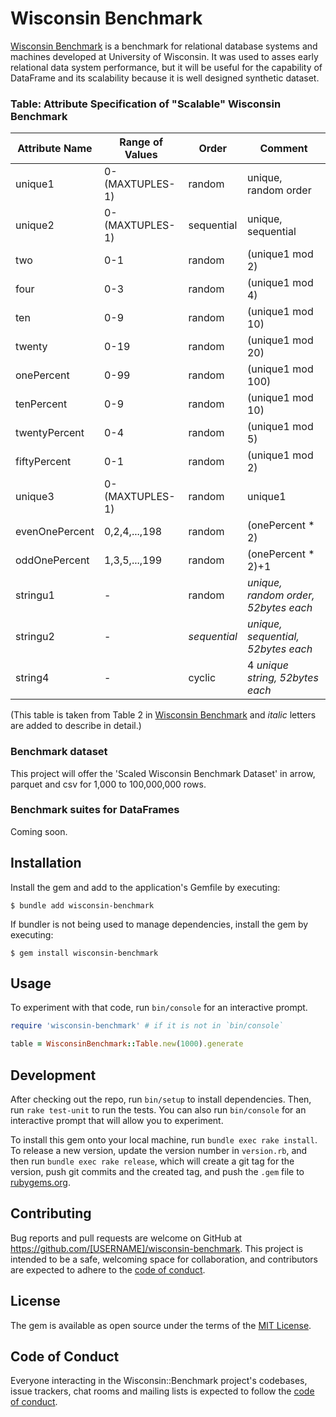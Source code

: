 # Wisconsin Benchmark

[Wisconsin Benchmark](http://jimgray.azurewebsites.net/benchmarkhandbook/chapter4.pdf) is a benchmark for relational database systems and machines developed at University of Wisconsin. It was used to asses early relational data system performance, but it will be useful for the capability of DataFrame and its scalability because it is well designed synthetic dataset.

### Table: Attribute Specification of "Scalable" Wisconsin Benchmark

|Attribute Name| Range of Values | Order | Comment |
|--------------|-----------------|-------|---------|
|unique1       |0-(MAXTUPLES-1)  |random | unique, random order|
|unique2       |0-(MAXTUPLES-1)  |sequential | unique, sequential|
|two           |0-1 |random |(unique1 mod 2)|
|four          |0-3 |random |(unique1 mod 4)|
|ten           |0-9 |random |(unique1 mod 10)|
|twenty        |0-19 |random |(unique1 mod 20)|
|onePercent    |0-99 |random |(unique1 mod 100)|
|tenPercent    |0-9 |random |(unique1 mod 10)|
|twentyPercent |0-4 |random |(unique1 mod 5)|
|fiftyPercent  |0-1 |random |(unique1 mod 2)|
|unique3       |0-(MAXTUPLES-1)| random|unique1|
|evenOnePercent |0,2,4,...,198| random |(onePercent * 2)|
|oddOnePercent |1,3,5,...,199| random |(onePercent * 2)+1|
|stringu1      | - |random |_unique, random order, 52bytes each_|
|stringu2      | - |_sequential_|_unique, sequential, 52bytes each_|
|string4       | - |cyclic|4 _unique string, 52bytes each_|

(This table is taken from Table 2 in [Wisconsin Benchmark](http://jimgray.azurewebsites.net/benchmarkhandbook/chapter4.pdf) and _italic_ letters are added to describe in detail.)

### Benchmark dataset

This project will offer the 'Scaled Wisconsin Benchmark Dataset' in arrow, parquet and csv for 1,000 to 100,000,000 rows.

### Benchmark suites for DataFrames

Coming soon.

## Installation

Install the gem and add to the application's Gemfile by executing:

    $ bundle add wisconsin-benchmark

If bundler is not being used to manage dependencies, install the gem by executing:

    $ gem install wisconsin-benchmark

## Usage

To experiment with that code, run `bin/console` for an interactive prompt.

```ruby
require 'wisconsin-benchmark' # if it is not in `bin/console`

table = WisconsinBenchmark::Table.new(1000).generate

```

## Development

After checking out the repo, run `bin/setup` to install dependencies. Then, run `rake test-unit` to run the tests. You can also run `bin/console` for an interactive prompt that will allow you to experiment.

To install this gem onto your local machine, run `bundle exec rake install`. To release a new version, update the version number in `version.rb`, and then run `bundle exec rake release`, which will create a git tag for the version, push git commits and the created tag, and push the `.gem` file to [rubygems.org](https://rubygems.org).

## Contributing

Bug reports and pull requests are welcome on GitHub at https://github.com/[USERNAME]/wisconsin-benchmark. This project is intended to be a safe, welcoming space for collaboration, and contributors are expected to adhere to the [code of conduct](https://github.com/[USERNAME]/wisconsin-benchmark/blob/main/CODE_OF_CONDUCT.md).

## License

The gem is available as open source under the terms of the [MIT License](https://opensource.org/licenses/MIT).

## Code of Conduct

Everyone interacting in the Wisconsin::Benchmark project's codebases, issue trackers, chat rooms and mailing lists is expected to follow the [code of conduct](https://github.com/[USERNAME]/wisconsin-benchmark/blob/main/CODE_OF_CONDUCT.md).
